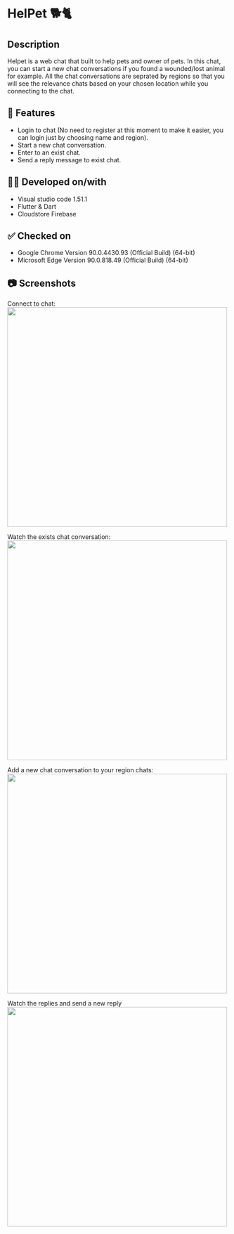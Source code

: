 # HelPet 🐕🐈

## Description 
Helpet is a web chat that built to help pets and owner of pets.
In this chat, you can start a new chat conversations if you found a wounded/lost animal for example.
All the chat conversations are seprated by regions so that you will see the relevance chats based on your chosen location while you connecting to the chat.

## 📢 Features
* Login to chat (No need to register at this moment to make it easier, you can login just by choosing name and region).
* Start a new chat conversation.
* Enter to an exist chat.
* Send a reply message to exist chat.

## 👨‍💻 Developed on/with
* Visual studio code 1.51.1
* Flutter & Dart
* Cloudstore Firebase

## ✅ Checked on
* Google Chrome Version 90.0.4430.93 (Official Build) (64-bit)
* Microsoft Edge Version 90.0.818.49 (Official Build) (64-bit)

## 📷 Screenshots
Connect to chat:
<img src="https://user-images.githubusercontent.com/44448238/116333610-6d1a0e80-a7dc-11eb-89cd-2b0ce860bce5.png" width="500">

Watch the exists chat conversation:
<img src="https://user-images.githubusercontent.com/44448238/116333662-828f3880-a7dc-11eb-95c3-f3df07b418cd.png" width="500">

Add a new chat conversation to your region chats:
<img src="https://user-images.githubusercontent.com/44448238/116333676-8ae77380-a7dc-11eb-9c05-b21f70dbd76e.png" width="500">

Watch the replies and send a new reply
<img src="https://user-images.githubusercontent.com/44448238/116333707-99ce2600-a7dc-11eb-9f7f-626a9fbff1af.png" width="500">
